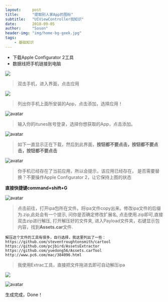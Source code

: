 ```yaml
---
layout:     post
title:      "提取别人家App的图标"
subtitle:   "UIViewController找知识"
date:       2018-09-05
author:     "Soson"
header-img: "img/home-bg-geek.jpg"
tags:
    - 基础知识
---
```




- 下载Apple Configurator 2工具
- 数据线把手机链接到电脑


![](https://raw.githubusercontent.com/SosonHuang/imagesource/master/9-06/ABB04CF3-7181-4ED2-A249-622D445013EC.png)

>双击手机，进入界面，点击应用

![](https://raw.githubusercontent.com/SosonHuang/imagesource/master/9-06/C9F80F62-990A-47E0-B16A-DB398D8A0EC4.png)

>列出你手机上面所安装的App，点击添加，选择应用！

![avatar](https://raw.githubusercontent.com/SosonHuang/imagesource/master/9-06/091AE591-FF45-491D-B7C3-4279B03CBA2B.png)

>输入你的itunes账号登录，选择你想获取的App，点击添加。

![avatar](https://raw.githubusercontent.com/SosonHuang/imagesource/master/9-06/0779F965-6B85-4803-95CD-7F6496B370F6.png)

>如下一直显示正在下载，然后到此界面，**按钮都不要点击，按钮都不要点击，按钮都不要点击**

![avatar](https://raw.githubusercontent.com/SosonHuang/imagesource/master/9-06/C0A71183-FC77-4B00-81BC-9DEAA6F66861.png)

>你手机已经存在了当前应用，所以会提示，该应用已经存在， 是否需要替换？不要操作Apple Configurator 2，让它保持上图的状态

**直接快捷键command+shift+G**

![avatar](https://raw.githubusercontent.com/SosonHuang/imagesource/master/9-06/18C2342C-B546-4EA2-B857-C20E670DB209.png)

>点击前往，打开ipa包所在文件。将ipa文件copy出来。修改ipa文件的后缀为.zip,此处会有一个提示, 问你是否确定修改扩展名, 点击使用.zip即可,直接双击zip进行解压, 打开解压好的文件夹, 进入Payload文件夹，右键显示包内容，找到**Assets.car**文件.

```
解压这个文件的工具有很多，自行选择，我这里列出了一些：
https://github.com/steventroughtonsmith/cartool
https://github.com/pcjbird/AssetsExtractor
https://github.com/yuedong56/Assets.carTool
http://www.pc6.com/mac/384096.html
```

>我使用Extrac工具，直接把文件拖进去即可自动解压ipa


![](https://raw.githubusercontent.com/SosonHuang/imagesource/master/9-06/DF59FDC0-81C0-4763-A581-979E34EA0BE6.png)

![avatar](https://raw.githubusercontent.com/SosonHuang/imagesource/master/9-06/8927F9EB-B185-4278-BA69-3FE844A39763.png)


生成完成，Done！



